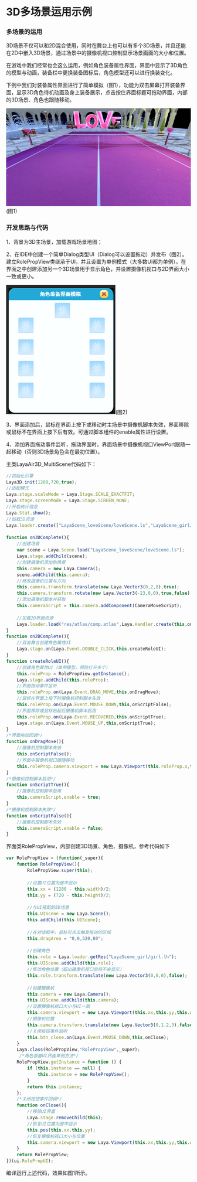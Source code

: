 # 3D多场景运用示例

### 多场景的运用

3D场景不仅可以和2D混合使用，同时在舞台上也可以有多个3D场景，并且还能在2D中嵌入3D场景，通过场景中的摄像机视口控制显示场景画面的大小和位置。

在游戏中我们经常也会这么运用，例如角色装备属性界面，界面中显示了3D角色的模型与动画，装备栏中更换装备图标后，角色模型还可以进行换装变化。

下例中我们对装备属性界面进行了简单模拟（图1），功能为双击屏幕打开装备界面，显示3D角色待机动画及身上装备展示，点击按住界面标题可拖动界面，内部的3D场景、角色也跟随移动。

![1](img/1.gif)(图1)</br>



### 开发思路与代码

1、背景为3D主场景，加载游戏场景地图；

2、在IDE中创建一个简单Dialog类型UI（Dialog可以设置拖动）并发布（图2）。建立RolePropView类继承于UI，并且设置为单例模式（大多数UI都为单例）。在界面之中创建添加另一个3D场景用于显示角色，并设置摄像机视口与2D界面大小一致或更小。

![2](img/2.png)(图2)</br>

3、界面添加后，鼠标在界面上按下或移动时主场景中摄像机脚本失效，界面移除或鼠标不在界面上按下后有效。可通过脚本组件的enable属性进行设置。

4、添加界面拖动事件监听，拖动界面时，界面场景中摄像机视口ViewPort跟随一起移动（否则3D场景角色会在最初位置）。

主类LayaAir3D_MultiScene代码如下：

```typescript
//初始化引擎
Laya3D.init(1280,720,true);
//适配模式
Laya.stage.scaleMode = Laya.Stage.SCALE_EXACTFIT;
Laya.stage.screenMode = Laya.Stage.SCREEN_NONE;
//开启统计信息
Laya.Stat.show();
//加载3D资源
Laya.loader.create(["LayaScene_loveScene/loveScene.ls","LayaScene_girl/girl.lh"],Laya.Handler.create(this,on3DComplete));

function on3DComplete(){
    //创建场景
    var scene = Laya.Scene.load("LayaScene_loveScene/loveScene.ls");
    Laya.stage.addChild(scene);
    //创建摄像机添加到场景
    this.camera = new Laya.Camera();
    scene.addChild(this.camera);
    //修改摄像机位置与方向
    this.camera.transform.translate(new Laya.Vector3(0,2,8),true);
    this.camera.transform.rotate(new Laya.Vector3(-23,0,0),true,false);
    //添加摄像机脚本并获取
    this.cameraScript = this.camera.addComponent(CameraMoveScript);

    //加载2D界面资源
    Laya.loader.load("res/atlas/comp.atlas",Laya.Handler.create(this,on2DComplete));
}
function on2DComplete(){
    //双击舞台创建角色属性UI
    Laya.stage.on(Laya.Event.DOUBLE_CLICK,this,createRoleUI);
}
function createRoleUI(){
    //创建角色属性UI（单例模型，预防打开多个）
    this.roleProp = RolePropView.getInstance();
    Laya.stage.addChild(this.roleProp);
    //界面拖动事件监听
    this.roleProp.on(Laya.Event.DRAG_MOVE,this,onDragMove);
    //鼠标在界面上按下时摄像机控制脚本失效
    this.roleProp.on(Laya.Event.MOUSE_DOWN,this,onScriptFalse);
    //界面移除或鼠标抬起后摄像机脚本启用
    this.roleProp.on(Laya.Event.RECOVERED,this,onScriptTrue);
    Laya.stage.on(Laya.Event.MOUSE_UP,this,onScriptTrue);
}
/*界面拖动回调*/
function onDragMove(){
    //摄像机控制脚本失效
    this.onScriptFalse();
    //界面中摄像机视口跟随移动
    this.roleProp.camera.viewport = new Laya.Viewport(this.roleProp.x,this.roleProp.y,this.roleProp.width,roleProp.height);
}
/*摄像机控制脚本启用*/
function onScriptTrue(){
    //摄像机控制脚本启用
    this.cameraScript.enable = true;
}
/*摄像机控制脚本失效*/
function onScriptFalse(){
    //摄像机控制脚本失效
    this.cameraScript.enable = false;
}
```

界面类RolePropView，内部创建3D场景、角色、摄像机，参考代码如下

```typescript
var RolePropView = (function(_super){
    function RolePropView(){
        RolePropView.super(this);

        //设置UI位置为居中显示
        this.xx = (1280 - this.width)/2;
        this.yy = (720 - this.height)/2;

        //与UI搭配的3D场景
        this.UIScene = new Laya.Scene();
        this.addChild(this.UIScene);

        //在对话框中，鼠标可点击触发拖动的区域
        this.dragArea = "0,0,520,80";

        //创建角色
        this.role = Laya.loader.getRes("LayaScene_girl/girl.lh");
        this.UIScene.addChild(this.role);
        //修改角色位置（超出摄像机视口后将不会显示）
        this.role.transform.translate(new Laya.Vector3(0,0,0),false);

        //创建摄像机
        this.camera = new Laya.Camera();
        this.UIScene.addChild(this.camera);
        //设置摄像机视口大小与UI一致
        this.camera.viewport = new Laya.Viewport(this.xx,this.yy,this.width,this.height);
        //摄像机位置
        this.camera.transform.translate(new Laya.Vector3(0,1.2,3),false);
        //关闭按钮事件监听
        this.btn_close.on(Laya.Event.MOUSE_DOWN,this,onClose);
    }
    Laya.class(RolePropView,"RolePropView",_super);
     /*角色装备UI界面单例方法*/
    RolePropView.getInstance = function () {
        if (this.instance == null) {
            this.instance = new RolePropView();
        }
        return this.instance;
    };
    /*关闭按钮事件回调*/
    function onClose(){
        //移除UI界面
        Laya.stage.removeChild(this);
        //恢复UI位置为居中显示
        this.pos(this.xx,this.yy);
        //恢复摄像机视口大小与位置
        this.camera.viewport = new Laya.Viewport(this.xx,this.yy,this.width,this.height);
    }
    return RolePropView;
})(ui.RolePropUI);
```

编译运行上述代码，效果如图1所示。
